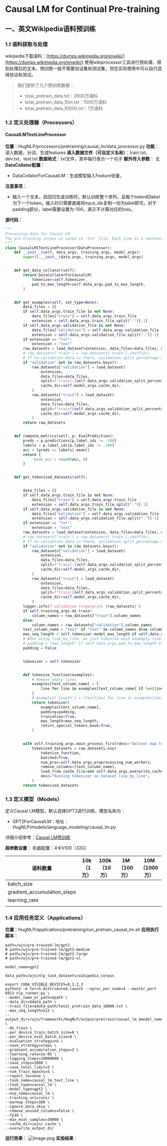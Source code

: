 # Causal LM for Continual Pre-training
## 一、英文Wikipedia语料预训练
### 1.1 语料获取与处理
wikipedia下载语料：[https://dumps.wikimedia.org/enwiki/](https://dumps.wikimedia.org/enwiki/)
使用wikiprocessor工具进行预处理，得到处理后的文本。预训练一般不需要验证集和测试集，但在实际使用中可以自行选择验证和测试。
> 我们提供了几个预训练数据：
> - total_pretrain_data.txt：2600万语料
> - total_pretrain_data_10m.txt：1000万语料
> - total_pretrain_data_10000.txt：1万语料


### 1.2 定义处理器（Processors）
#### CausalLMTextLineProcessor
**位置**：HugNLP/processors/pretraining/causal_lm/data_processor.py
**功能**：读入数据，分词、生成features
**读入数据文件（可自定义名称）**：train.txt、dev.txt、test.txt
**数据格式**：txt文件，其中每行表示一个句子
**额外传入参数**：
无
**DataCollator配置**：

- DataCollatorForCausalLM：生成模型输入Feature张量，

**注意事项**：

- 输入一个文本，自回归生成训练时，默认训练整个序列，且每个token的label为下一个token。输入时只需要直接将input_ids复制一份为label即可。对于padding部分，label需要设置为-100，表示不计算对应的loss。

**源代码**：
```python
"""
Processing data for Causal LM
The pre-training corpus is saved in 'txt' file. Each line is a sentence.
"""
class CausalLMITextLineProcessor(DataProcessor):
    def __init__(self, data_args, training_args, model_args):
        super().__init__(data_args, training_args, model_args)


    def get_data_collator(self):
        return DataCollatorForCausalLM(
            tokenizer=self.tokenizer,
            pad_to_max_length=self.data_args.pad_to_max_length,
        )


    def get_examples(self, set_type=None):
        data_files = {}
        if self.data_args.train_file is not None:
            data_files["train"] = self.data_args.train_file
            extension = self.data_args.train_file.split(".")[-1]
        if self.data_args.validation_file is not None:
            data_files["validation"] = self.data_args.validation_file
            extension = self.data_args.validation_file.split(".")[-1]
        if extension == "txt":
            extension = "text"
        raw_datasets = load_dataset(extension, data_files=data_files, cache_dir=self.model_args.cache_dir)
        # raw_datasets['train'] = raw_datasets['train'].shuffle()
        # If no validation data is there, validation_split_percentage will be used to divide the dataset.
        if "validation" not in raw_datasets.keys():
            raw_datasets["validation"] = load_dataset(
                extension,
                data_files=data_files,
                split=f"train[:{self.data_args.validation_split_percentage}%]",
                cache_dir=self.model_args.cache_dir,
            )
            raw_datasets["train"] = load_dataset(
                extension,
                data_files=data_files,
                split=f"train[{self.data_args.validation_split_percentage}%:]",
                cache_dir=self.model_args.cache_dir,
            )
        return raw_datasets


    def compute_metrics(self, p: EvalPrediction):
        preds = p.predictions[p.label_ids != -100]
        labels = p.label_ids[p.label_ids != -100]
        acc = (preds == labels).mean()
        return {
            'eval_acc': round(acc, 4)
        }


    def get_tokenized_datasets(self):


        data_files = {}
        if self.data_args.train_file is not None:
            data_files["train"] = self.data_args.train_file
            extension = self.data_args.train_file.split(".")[-1]
        if self.data_args.validation_file is not None:
            data_files["validation"] = self.data_args.validation_file
            extension = self.data_args.validation_file.split(".")[-1]
        if extension == "txt":
            extension = "text"
        raw_datasets = load_dataset(extension, data_files=data_files, cache_dir=self.model_args.cache_dir)
        # raw_datasets['train'] = raw_datasets['train'].shuffle()
        # If no validation data is there, validation_split_percentage will be used to divide the dataset.
        if "validation" not in raw_datasets.keys():
            raw_datasets["validation"] = load_dataset(
                extension,
                data_files=data_files,
                split=f"train[:{self.data_args.validation_split_percentage}%]",
                cache_dir=self.model_args.cache_dir,
            )
            raw_datasets["train"] = load_dataset(
                extension,
                data_files=data_files,
                split=f"train[{self.data_args.validation_split_percentage}%:]",
                cache_dir=self.model_args.cache_dir,
            )
        logger.info(f'validation fingerprint {raw_datasets}')
        if self.training_args.do_train:
            column_names = raw_datasets["train"].column_names
        else:
            column_names = raw_datasets["validation"].column_names
        text_column_name = "text" if "text" in column_names else column_names[0]
        max_seq_length = self.tokenizer.model_max_length if self.data_args.max_seq_length is None else self.data_args.max_seq_length
        # When using line_by_line, we just tokenize each nonempty line.
        # padding = "max_length" if self.data_args.pad_to_max_length else False
        padding = False


        tokenizer = self.tokenizer


        def tokenize_function(examples):
            # Remove empty lines
            examples[text_column_name] = [
                line for line in examples[text_column_name] if len(line) > 0 and not line.isspace()
            ]
            # examples['length'] = [len(line) for line in examples[text_column_name]]
            return tokenizer(
                examples[text_column_name],
                padding=padding,
                truncation=True,
                max_length=max_seq_length,
                return_special_tokens_mask=True,
            )


        with self.training_args.main_process_first(desc="dataset map tokenization"):
            tokenized_datasets = raw_datasets.map(
                tokenize_function,
                batched=True,
                num_proc=self.data_args.preprocessing_num_workers,
                remove_columns=[text_column_name],
                load_from_cache_file=not self.data_args.overwrite_cache,
                desc="Running tokenizer on dataset line_by_line",
            )
        return tokenized_datasets
```

### 1.3 定义模型（Models）
定义Causal LM模型，默认选择GPT2进行训练，模型名称为：

- GPT2ForCausalLM：地址：HugNLP/models/language_modeling/causal_lm.py

详细介绍参考：[Causal LM预训练](https://www.yuque.com/wangjianing-jrsey/ktxelv/lfzdpikq7thiwhx4?view=doc_embed)

**超参数设置**：
机器配置：4卡V100（32G）

| 语料数量 | 10k（1万） | 100k（10万） | 1M（100万） | 10M（1000万） |
| --- | --- | --- | --- | --- |
| batch_size |  |  |  |  |
| gradient_accumulation_steps |  |  |  |  |
| learning_rate |  |  |  |  |
|  |  |  |  |  |

### 1.4 应用任务定义（Applications）
**位置**：HugNLP/applications/pretraining/run_pretrain_causal_lm.sh
**应用执行脚本**：
```
path=/wjn/pre-trained-lm/gpt2
# path=/wjn/pre-trained-lm/gpt2-medium
# path=/wjn/pre-trained-lm/gpt2-large
# path=/wjn/pre-trained-lm/gpt2-xl

model_name=gpt2

data_path=/wjn/nlp_task_datasets/wikipedia_corpus

export CUDA_VISIBLE_DEVICES=0,1,2,3
python3 -m torch.distributed.launch --nproc_per_node=4 --master_port 6013 nlp_runner.py \
--model_name_or_path=$path \
--data_dir=$data_path \
--train_file=$data_path/total_pretrain_data_10000.txt \
--max_seq_length=512 \
--output_dir=/wjn/frameworks/HugNLP/output/pretrain/casual_lm_$model_name/ \
--do_train \
--per_device_train_batch_size=8 \
--per_device_eval_batch_size=8 \
--evaluation_strategy=no \
--save_strategy=steps \
--gradient_accumulation_steps=2 \
--learning_rate=1e-05 \
--logging_steps=10000000 \
--save_steps=1000 \
--save_total_limit=5 \
--num_train_epochs=5 \
--report_to=none \
--task_name=causal_lm_text_line \
--task_type=causal_lm \
--model_type=gpt2 \
--exp_name=causal_lm \
--tracking_uri=runs/ \
--warmup_steps=100 \
--ignore_data_skip \
--remove_unused_columns=False \
--fp16 \
--max_eval_samples=30000 \
--cache_dir=/wjn/.cache \
--overwrite_output_dir
```

**运行效果**：
![image.png](https://cdn.nlark.com/yuque/0/2023/png/12897066/1676619774385-ba374ebe-430c-4f25-930d-358e4d32c3ee.png#averageHue=%230c0c0c&clientId=u9ae83d77-657b-4&from=paste&height=378&id=ue8d12655&name=image.png&originHeight=756&originWidth=1190&originalType=binary&ratio=2&rotation=0&showTitle=false&size=143495&status=done&style=none&taskId=u88be8b2a-e7be-495c-8869-d37813b358c&title=&width=595)
**实验结果**：
